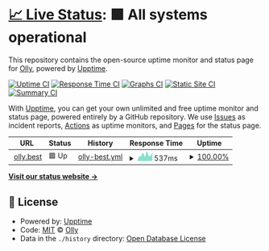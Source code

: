 # [📈 Live Status](https://ollydev.github.io/olly.best): <!--live status--> **🟩 All systems operational**

This repository contains the open-source uptime monitor and status page for [Olly](https://ollydev.github.io/olly.best), powered by [Upptime](https://github.com/upptime/upptime).

[![Uptime CI](https://github.com/ollydev/olly.best/workflows/Uptime%20CI/badge.svg)](https://github.com/ollydev/olly.best/actions?query=workflow%3A%22Uptime+CI%22)
[![Response Time CI](https://github.com/ollydev/olly.best/workflows/Response%20Time%20CI/badge.svg)](https://github.com/ollydev/olly.best/actions?query=workflow%3A%22Response+Time+CI%22)
[![Graphs CI](https://github.com/ollydev/olly.best/workflows/Graphs%20CI/badge.svg)](https://github.com/ollydev/olly.best/actions?query=workflow%3A%22Graphs+CI%22)
[![Static Site CI](https://github.com/ollydev/olly.best/workflows/Static%20Site%20CI/badge.svg)](https://github.com/ollydev/olly.best/actions?query=workflow%3A%22Static+Site+CI%22)
[![Summary CI](https://github.com/ollydev/olly.best/workflows/Summary%20CI/badge.svg)](https://github.com/ollydev/olly.best/actions?query=workflow%3A%22Summary+CI%22)

With [Upptime](https://upptime.js.org), you can get your own unlimited and free uptime monitor and status page, powered entirely by a GitHub repository. We use [Issues](https://github.com/ollydev/olly.best/issues) as incident reports, [Actions](https://github.com/ollydev/olly.best/actions) as uptime monitors, and [Pages](https://ollydev.github.io/olly.best) for the status page.

<!--start: status pages-->
<!-- This summary is generated by Upptime (https://github.com/upptime/upptime) -->
<!-- Do not edit this manually, your changes will be overwritten -->
<!-- prettier-ignore -->
| URL | Status | History | Response Time | Uptime |
| --- | ------ | ------- | ------------- | ------ |
| <img alt="" src="https://icons.duckduckgo.com/ip3/olly.best.ico" height="13"> [olly.best](https://olly.best) | 🟩 Up | [olly-best.yml](https://github.com/ollydev/olly.best/commits/HEAD/history/olly-best.yml) | <details><summary><img alt="Response time graph" src="./graphs/olly-best/response-time-week.png" height="20"> 537ms</summary><br><a href="https://ollydev.github.io/olly.best/history/olly-best"><img alt="Response time 579" src="https://img.shields.io/endpoint?url=https%3A%2F%2Fraw.githubusercontent.com%2Follydev%2Folly.best%2FHEAD%2Fapi%2Folly-best%2Fresponse-time.json"></a><br><a href="https://ollydev.github.io/olly.best/history/olly-best"><img alt="24-hour response time 578" src="https://img.shields.io/endpoint?url=https%3A%2F%2Fraw.githubusercontent.com%2Follydev%2Folly.best%2FHEAD%2Fapi%2Folly-best%2Fresponse-time-day.json"></a><br><a href="https://ollydev.github.io/olly.best/history/olly-best"><img alt="7-day response time 537" src="https://img.shields.io/endpoint?url=https%3A%2F%2Fraw.githubusercontent.com%2Follydev%2Folly.best%2FHEAD%2Fapi%2Folly-best%2Fresponse-time-week.json"></a><br><a href="https://ollydev.github.io/olly.best/history/olly-best"><img alt="30-day response time 543" src="https://img.shields.io/endpoint?url=https%3A%2F%2Fraw.githubusercontent.com%2Follydev%2Folly.best%2FHEAD%2Fapi%2Folly-best%2Fresponse-time-month.json"></a><br><a href="https://ollydev.github.io/olly.best/history/olly-best"><img alt="1-year response time 579" src="https://img.shields.io/endpoint?url=https%3A%2F%2Fraw.githubusercontent.com%2Follydev%2Folly.best%2FHEAD%2Fapi%2Folly-best%2Fresponse-time-year.json"></a></details> | <details><summary><a href="https://ollydev.github.io/olly.best/history/olly-best">100.00%</a></summary><a href="https://ollydev.github.io/olly.best/history/olly-best"><img alt="All-time uptime 99.34%" src="https://img.shields.io/endpoint?url=https%3A%2F%2Fraw.githubusercontent.com%2Follydev%2Folly.best%2FHEAD%2Fapi%2Folly-best%2Fuptime.json"></a><br><a href="https://ollydev.github.io/olly.best/history/olly-best"><img alt="24-hour uptime 100.00%" src="https://img.shields.io/endpoint?url=https%3A%2F%2Fraw.githubusercontent.com%2Follydev%2Folly.best%2FHEAD%2Fapi%2Folly-best%2Fuptime-day.json"></a><br><a href="https://ollydev.github.io/olly.best/history/olly-best"><img alt="7-day uptime 100.00%" src="https://img.shields.io/endpoint?url=https%3A%2F%2Fraw.githubusercontent.com%2Follydev%2Folly.best%2FHEAD%2Fapi%2Folly-best%2Fuptime-week.json"></a><br><a href="https://ollydev.github.io/olly.best/history/olly-best"><img alt="30-day uptime 100.00%" src="https://img.shields.io/endpoint?url=https%3A%2F%2Fraw.githubusercontent.com%2Follydev%2Folly.best%2FHEAD%2Fapi%2Folly-best%2Fuptime-month.json"></a><br><a href="https://ollydev.github.io/olly.best/history/olly-best"><img alt="1-year uptime 99.34%" src="https://img.shields.io/endpoint?url=https%3A%2F%2Fraw.githubusercontent.com%2Follydev%2Folly.best%2FHEAD%2Fapi%2Folly-best%2Fuptime-year.json"></a></details>

<!--end: status pages-->

[**Visit our status website →**](https://ollydev.github.io/olly.best)

## 📄 License

- Powered by: [Upptime](https://github.com/upptime/upptime)
- Code: [MIT](./LICENSE) © [Olly](https://ollydev.github.io/olly.best)
- Data in the `./history` directory: [Open Database License](https://opendatacommons.org/licenses/odbl/1-0/)
